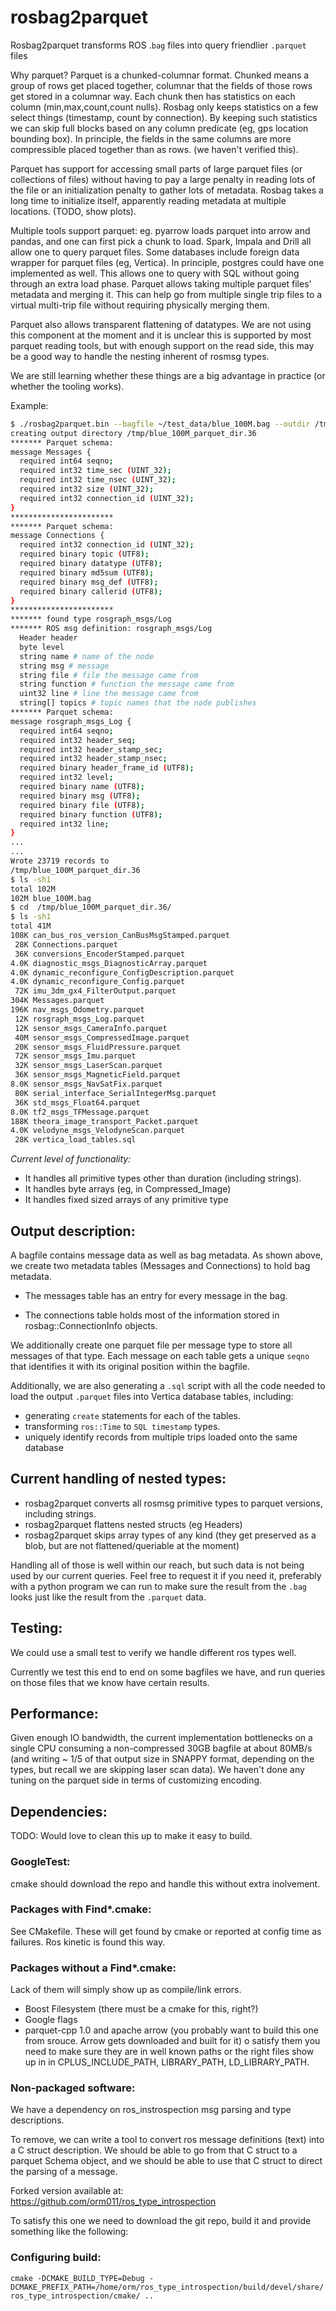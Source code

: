 # rosbag2parquet
Rosbag2parquet transforms ROS .`bag` files into 
query friendlier `.parquet` files

Why parquet?  Parquet is a chunked-columnar format.  Chunked means a group of rows get placed together, columnar that the fields of those rows get stored in a columnar way. Each chunk then has statistics on each column (min,max,count,count nulls). 
Rosbag only keeps statistics on a few select things (timestamp, count by connection).  By keeping such statistics we can skip full blocks based on any column predicate (eg, gps location bounding box).   In principle, the fields in the same columns are more compressible placed together than as rows. (we haven't verified this).

Parquet has support for accessing small parts of large parquet files (or collections of files) without having to pay a large penalty in reading lots of the file or an initialization penalty to gather lots of metadata. Rosbag takes a long time to initialize itself, apparently reading metadata at multiple locations. (TODO, show plots). 

Multiple tools support parquet: eg. pyarrow loads parquet into arrow and pandas, and one can first pick a chunk to load. Spark, Impala and Drill all allow one to query parquet files.   Some databases include foreign data wrapper for parquet files (eg, Vertica). In principle, postgres could have one implemented as well. This allows one to query with SQL without going through an extra load phase.   Parquet allows taking multiple parquet files' metadata and merging it. This can help go from multiple single trip files to a virtual multi-trip file without requiring physically merging them.

Parquet also allows transparent flattening of datatypes. We are not using this component at the moment and it is unclear this is supported by most parquet reading tools, but with enough support on the read side, this may be a good way to handle the nesting inherent of rosmsg types. 

We are still learning whether these things are a big advantage in practice (or whether the tooling works).

Example:

```bash
$ ./rosbag2parquet.bin --bagfile ~/test_data/blue_100M.bag --outdir /tmp/
creating output directory /tmp/blue_100M_parquet_dir.36
******* Parquet schema: 
message Messages {
  required int64 seqno;
  required int32 time_sec (UINT_32);
  required int32 time_nsec (UINT_32);
  required int32 size (UINT_32);
  required int32 connection_id (UINT_32);
}
***********************
******* Parquet schema: 
message Connections {
  required int32 connection_id (UINT_32);
  required binary topic (UTF8);
  required binary datatype (UTF8);
  required binary md5sum (UTF8);
  required binary msg_def (UTF8);
  required binary callerid (UTF8);
}
***********************
******* found type rosgraph_msgs/Log
******* ROS msg definition: rosgraph_msgs/Log
  Header header
  byte level
  string name # name of the node
  string msg # message
  string file # file the message came from
  string function # function the message came from
  uint32 line # line the message came from
  string[] topics # topic names that the node publishes
******* Parquet schema: 
message rosgraph_msgs_Log {
  required int64 seqno;
  required int32 header_seq;
  required int32 header_stamp_sec;
  required int32 header_stamp_nsec;
  required binary header_frame_id (UTF8);
  required int32 level;
  required binary name (UTF8);
  required binary msg (UTF8);
  required binary file (UTF8);
  required binary function (UTF8);
  required int32 line;
}
...
...
Wrote 23719 records to 
/tmp/blue_100M_parquet_dir.36
$ ls -sh1 
total 102M
102M blue_100M.bag
$ cd  /tmp/blue_100M_parquet_dir.36/
$ ls -sh1 
total 41M
108K can_bus_ros_version_CanBusMsgStamped.parquet
 28K Connections.parquet
 36K conversions_EncoderStamped.parquet
4.0K diagnostic_msgs_DiagnosticArray.parquet
4.0K dynamic_reconfigure_ConfigDescription.parquet
4.0K dynamic_reconfigure_Config.parquet
 72K imu_3dm_gx4_FilterOutput.parquet
304K Messages.parquet
196K nav_msgs_Odometry.parquet
 12K rosgraph_msgs_Log.parquet
 12K sensor_msgs_CameraInfo.parquet
 40M sensor_msgs_CompressedImage.parquet
 20K sensor_msgs_FluidPressure.parquet
 72K sensor_msgs_Imu.parquet
 32K sensor_msgs_LaserScan.parquet
 36K sensor_msgs_MagneticField.parquet
8.0K sensor_msgs_NavSatFix.parquet
 80K serial_interface_SerialIntegerMsg.parquet
 36K std_msgs_Float64.parquet
8.0K tf2_msgs_TFMessage.parquet
188K theora_image_transport_Packet.parquet
4.0K velodyne_msgs_VelodyneScan.parquet
 28K vertica_load_tables.sql
```

*Current level of functionality:*
* It handles all primitive types other than duration (including strings).
* It handles byte arrays (eg, in Compressed_Image)
* It handles fixed sized arrays of any primitive type

## Output description:
A bagfile contains message data as well as bag metadata.
As shown above, we create two metadata tables (Messages and Connections)
to hold bag metadata.
 
* The messages table has an entry for every message in the 
  bag.
   
* The connections table holds most of the information stored
 in rosbag::ConnectionInfo objects. 
 
 We additionally create one parquet file per message type to store all messages
of that type.  Each message on each table gets a unique `seqno` that identifies
 it with its original position within the bagfile.

Additionally, we are also generating a `.sql` script with all
the code needed to load the output `.parquet` files into 
Vertica database tables, including:
 * generating `create` statements for each of the tables.
 * transforming `ros::Time` to `SQL timestamp` types. 
 * uniquely identify records from multiple trips loaded
 onto the same database

## Current handling of nested types:
* rosbag2parquet converts all rosmsg primitive types to parquet versions, including strings.
* rosbag2parquet flattens nested structs (eg Headers)
* rosbag2parquet skips array types of any kind (they get preserved as a blob, but are not flattened/queriable at the moment)

Handling all of those is well within our reach, but
such data is not being used by our current queries. 
Feel free to request it if you need it,
preferably with a python program we can run to make sure
the result from the `.bag` looks just like the result
from the `.parquet` data.

## Testing: 
We could use a small test to verify we handle different ros types well.

Currently we test this end to end on some bagfiles we have, and run
queries on those files that we know have certain results.

## Performance:
Given enough IO bandwidth, the current implementation
bottlenecks on a single CPU consuming a non-compressed
30GB bagfile at about 80MB/s (and writing ~ 1/5  of that 
output size in SNAPPY format, depending on the types, but recall
we are skipping laser scan data). We haven't done
any tuning on the parquet side in terms of customizing
encoding.

## Dependencies:
TODO: Would love to clean this up to make it easy to build.

### GoogleTest: 
cmake should download the repo and handle this without extra inolvement.

### Packages with Find*.cmake:
See CMakefile.  These will get found by cmake or reported 
at config time as failures. Ros kinetic is found this way.

### Packages without a Find*.cmake:
Lack of them will simply show up  as compile/link errors.
* Boost Filesystem (there must be a cmake for this, right?)
* Google flags 
* parquet-cpp 1.0 and apache arrow (you probably want to build this one 
  from srouce. Arrow gets downloaded and built for it)
o satisfy them you need to make sure they are in well known paths
or the right files show up in in CPLUS_INCLUDE_PATH, LIBRARY_PATH, LD_LIBRARY_PATH.

### Non-packaged software:
We have a dependency on ros_instrospection msg parsing and type descriptions.

To remove, we can write a tool to convert ros message definitions (text) into a C struct description. We should be able to go from that C struct to a parquet Schema object,  and we should be able to use that C struct to direct the parsing of a message.

Forked version available at: https://github.com/orm011/ros_type_introspection

To satisfy this one we need to download the git repo, build it and provide something like the following:

### Configuring build:
 ```cmake -DCMAKE_BUILD_TYPE=Debug -DCMAKE_PREFIX_PATH=/home/orm/ros_type_introspection/build/devel/share/ros_type_introspection/cmake/ ..```
